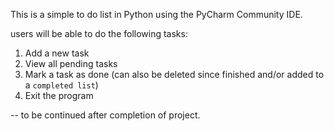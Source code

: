 This is a simple to do list in Python using the PyCharm Community IDE.

users will be able to do the following tasks:
1. Add a new task
2. View all pending tasks
3. Mark a task as done (can also be deleted since finished and/or added to a `completed list`)
4. Exit the program

-- to be continued after completion of project.

